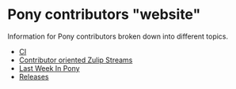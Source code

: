 # Pony contributors "website"

Information for Pony contributors broken down into different topics.

- [CI](ci)
- [Contributor oriented Zulip Streams](zulip-streams.md)
- [Last Week In Pony](lwip.md)
- [Releases](releases.md)
